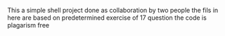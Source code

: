 This a simple shell project 
done as collaboration by two people
the fils in here are based on predetermined exercise of 17 question 
the code is plagarism free
